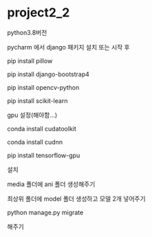 # project2_2

python3.8버전

pycharm 에서 django 패키지 설치 또는 시작 후

pip install pillow

pip install django-bootstrap4

pip install opencv-python

pip install scikit-learn

gpu 설정(해야함...)

conda install cudatoolkit

conda install cudnn

pip install tensorflow-gpu

설치

media 폴더에 ani 폴더 생성해주기

최상위 폴더에 model 폴더 생성하고 모델 2개 넣어주기

python manage.py migrate

해주기